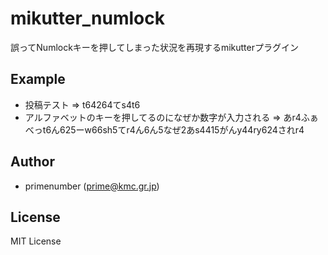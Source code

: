 mikutter\_numlock
====

誤ってNumlockキーを押してしまった状況を再現するmikutterプラグイン

## Example

- 投稿テスト => t64264てs4t6
- アルファベットのキーを押してるのになぜか数字が入力される => あr4ふぁべっt6ん625ーw66sh5てr4ん6ん5なぜ2あs4415がんy44ry624されr4

## Author

- primenumber (prime@kmc.gr.jp)

## License

MIT License
